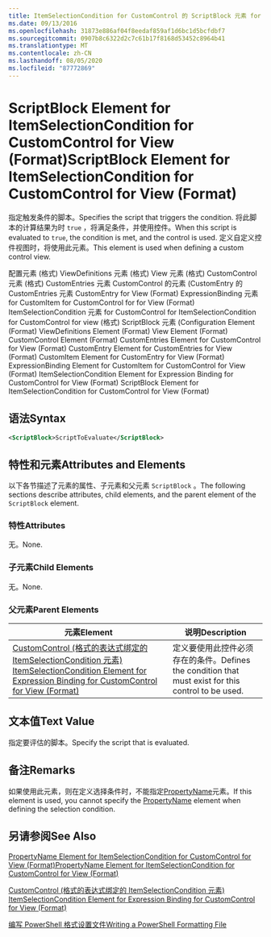 ```yaml
---
title: ItemSelectionCondition for CustomControl 的 ScriptBlock 元素 for View (Format) |Microsoft Docs
ms.date: 09/13/2016
ms.openlocfilehash: 31873e886af04f8eedaf859af1d6bc1d5bcfdbf7
ms.sourcegitcommit: 0907b8c6322d2c7c61b17f8168d53452c8964b41
ms.translationtype: MT
ms.contentlocale: zh-CN
ms.lasthandoff: 08/05/2020
ms.locfileid: "87772869"
---
```

# <a name="scriptblock-element-for-itemselectioncondition-for-customcontrol-for-view-format"></a><span data-ttu-id="509c8-102">ScriptBlock Element for ItemSelectionCondition for CustomControl for View (Format)</span><span class="sxs-lookup"><span data-stu-id="509c8-102">ScriptBlock Element for ItemSelectionCondition for CustomControl for View (Format)</span></span>

<span data-ttu-id="509c8-103">指定触发条件的脚本。</span><span class="sxs-lookup"><span data-stu-id="509c8-103">Specifies the script that triggers the condition.</span></span> <span data-ttu-id="509c8-104">将此脚本的计算结果为时 `true` ，将满足条件，并使用控件。</span><span class="sxs-lookup"><span data-stu-id="509c8-104">When this script is evaluated to `true`, the condition is met, and the control is used.</span></span> <span data-ttu-id="509c8-105">定义自定义控件视图时，将使用此元素。</span><span class="sxs-lookup"><span data-stu-id="509c8-105">This element is used when defining a custom control view.</span></span>

<span data-ttu-id="509c8-106">配置元素 (格式) ViewDefinitions 元素 (格式) View 元素 (格式) CustomControl 元素 (格式) CustomEntries 元素 CustomControl 的元素 (CustomEntry 的 CustomEntries 元素 CustomEntry for View (Format) ExpressionBinding 元素 for CustomItem for CustomControl for for View (Format) ItemSelectionCondition 元素 for CustomControl for ItemSelectionCondition for CustomControl for view (格式) ScriptBlock 元素 (</span><span class="sxs-lookup"><span data-stu-id="509c8-106">Configuration Element (Format) ViewDefinitions Element (Format) View Element (Format) CustomControl Element (Format) CustomEntries Element for CustomControl for View (Format) CustomEntry Element for CustomEntries for View (Format) CustomItem Element for CustomEntry for View (Format) ExpressionBinding Element for CustomItem for CustomControl for View (Format) ItemSelectionCondition Element for Expression Binding for CustomControl for View (Format) ScriptBlock Element for ItemSelectionCondition for CustomControl for View (Format)</span></span>

## <a name="syntax"></a><span data-ttu-id="509c8-107">语法</span><span class="sxs-lookup"><span data-stu-id="509c8-107">Syntax</span></span>

```xml
<ScriptBlock>ScriptToEvaluate</ScriptBlock>
```

## <a name="attributes-and-elements"></a><span data-ttu-id="509c8-108">特性和元素</span><span class="sxs-lookup"><span data-stu-id="509c8-108">Attributes and Elements</span></span>

<span data-ttu-id="509c8-109">以下各节描述了元素的属性、子元素和父元素 `ScriptBlock` 。</span><span class="sxs-lookup"><span data-stu-id="509c8-109">The following sections describe attributes, child elements, and the parent element of the `ScriptBlock` element.</span></span>

### <a name="attributes"></a><span data-ttu-id="509c8-110">特性</span><span class="sxs-lookup"><span data-stu-id="509c8-110">Attributes</span></span>

<span data-ttu-id="509c8-111">无。</span><span class="sxs-lookup"><span data-stu-id="509c8-111">None.</span></span>

### <a name="child-elements"></a><span data-ttu-id="509c8-112">子元素</span><span class="sxs-lookup"><span data-stu-id="509c8-112">Child Elements</span></span>

<span data-ttu-id="509c8-113">无。</span><span class="sxs-lookup"><span data-stu-id="509c8-113">None.</span></span>

### <a name="parent-elements"></a><span data-ttu-id="509c8-114">父元素</span><span class="sxs-lookup"><span data-stu-id="509c8-114">Parent Elements</span></span>

|<span data-ttu-id="509c8-115">元素</span><span class="sxs-lookup"><span data-stu-id="509c8-115">Element</span></span>|<span data-ttu-id="509c8-116">说明</span><span class="sxs-lookup"><span data-stu-id="509c8-116">Description</span></span>|
|-------------|-----------------|
|[<span data-ttu-id="509c8-117">CustomControl (格式的表达式绑定的 ItemSelectionCondition 元素) </span><span class="sxs-lookup"><span data-stu-id="509c8-117">ItemSelectionCondition Element for Expression Binding for CustomControl for View (Format)</span></span>](./itemselectioncondition-element-for-expressionbinding-for-customcontrol-format.md)|<span data-ttu-id="509c8-118">定义要使用此控件必须存在的条件。</span><span class="sxs-lookup"><span data-stu-id="509c8-118">Defines the condition that must exist for this control to be used.</span></span>|

## <a name="text-value"></a><span data-ttu-id="509c8-119">文本值</span><span class="sxs-lookup"><span data-stu-id="509c8-119">Text Value</span></span>

<span data-ttu-id="509c8-120">指定要评估的脚本。</span><span class="sxs-lookup"><span data-stu-id="509c8-120">Specify the script that is evaluated.</span></span>

## <a name="remarks"></a><span data-ttu-id="509c8-121">备注</span><span class="sxs-lookup"><span data-stu-id="509c8-121">Remarks</span></span>

<span data-ttu-id="509c8-122">如果使用此元素，则在定义选择条件时，不能指定[PropertyName](./propertyname-element-for-itemselectioncondition-for-customcontrol-for-view-format.md)元素。</span><span class="sxs-lookup"><span data-stu-id="509c8-122">If this element is used, you cannot specify the [PropertyName](./propertyname-element-for-itemselectioncondition-for-customcontrol-for-view-format.md) element when defining the selection condition.</span></span>

## <a name="see-also"></a><span data-ttu-id="509c8-123">另请参阅</span><span class="sxs-lookup"><span data-stu-id="509c8-123">See Also</span></span>

[<span data-ttu-id="509c8-124">PropertyName Element for ItemSelectionCondition for CustomControl for View (Format)</span><span class="sxs-lookup"><span data-stu-id="509c8-124">PropertyName Element for ItemSelectionCondition for CustomControl for View (Format)</span></span>](./propertyname-element-for-itemselectioncondition-for-customcontrol-for-view-format.md)

[<span data-ttu-id="509c8-125">CustomControl (格式的表达式绑定的 ItemSelectionCondition 元素) </span><span class="sxs-lookup"><span data-stu-id="509c8-125">ItemSelectionCondition Element for Expression Binding for CustomControl for View (Format)</span></span>](./itemselectioncondition-element-for-expressionbinding-for-customcontrol-format.md)

[<span data-ttu-id="509c8-126">编写 PowerShell 格式设置文件</span><span class="sxs-lookup"><span data-stu-id="509c8-126">Writing a PowerShell Formatting File</span></span>](./writing-a-powershell-formatting-file.md)
